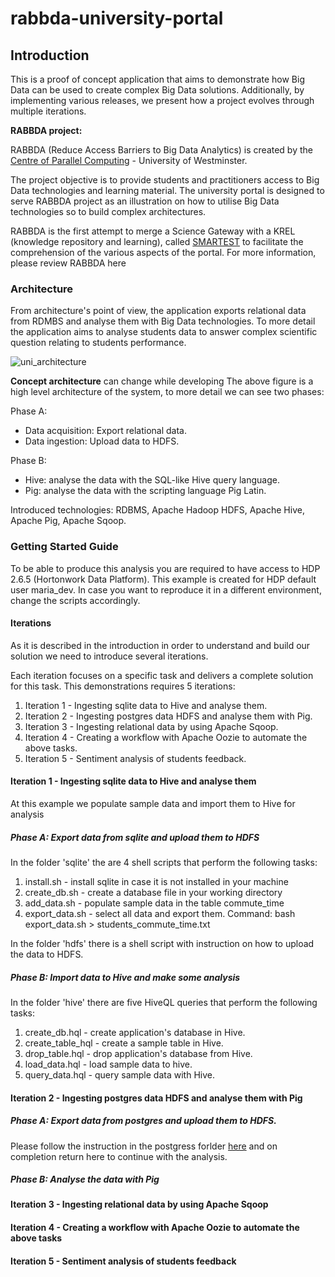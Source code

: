 # rabbda-university-portal

## Introduction
This is a proof of concept application that aims to demonstrate how Big Data can be used to create complex Big Data solutions.
Additionally, by implementing various releases, we present how a project evolves through multiple iterations.


__RABBDA project:__

RABBDA (Reduce Access Barriers to Big Data Analytics) is created by the [Centre of Parallel Computing](https://www.westminster.ac.uk/research/groups-and-centres/centre-for-parallel-computing) - University of Westminster.

The project objective is to provide students and practitioners access to Big Data technologies and learning material. The university portal is designed to serve RABBDA project as an illustration on how to utilise Big Data technologies so to build complex architectures.

RABBDA is the first attempt to merge a Science Gateway with a KREL (knowledge repository and learning), called [SMARTEST](https://smartest-repo.herokuapp.com/) to facilitate the comprehension of the various aspects of the portal.
For more information, please review RABBDA here


### Architecture

From architecture's point of view, the application exports relational data from RDMBS and analyse them with Big Data technologies.
To more detail the application aims to analyse students data to answer complex scientific question relating to students performance.

![uni_architecture](https://user-images.githubusercontent.com/32298274/84429346-a3848480-ac30-11ea-96f3-e7141a37b7fe.png)

__Concept architecture__ can change while developing
The above figure is a high level architecture of the system, to more detail we can see two phases:

Phase A:
 * Data acquisition: Export relational data.
 * Data ingestion: Upload data to HDFS.

 Phase B:
 * Hive: analyse the data with the SQL-like Hive query language.
 * Pig: analyse the data with the scripting language Pig Latin.

Introduced technologies: RDBMS, Apache Hadoop HDFS, Apache Hive, Apache Pig, Apache Sqoop.

### Getting Started Guide

To be able to produce this analysis you are required to have access to HDP 2.6.5 (Hortonwork Data Platform).
This example is created for HDP default user maria_dev. In case you want to reproduce it in a different environment, change the scripts accordingly.

#### Iterations

As it is described in the introduction in order to understand and build our solution we need to introduce several iterations.

Each iteration focuses on a specific task and delivers a complete solution for this task. This demonstrations requires 5 iterations:
1. Iteration 1 - Ingesting sqlite data to Hive and analyse them.
2. Iteration 2 - Ingesting postgres data HDFS and analyse them with Pig.
3. Iteration 3 - Ingesting relational data by using Apache Sqoop.
4. Iteration 4 - Creating a workflow with Apache  Oozie to automate the above tasks.
5. Iteration 5 - Sentiment analysis of students feedback.

#### Iteration 1 - Ingesting sqlite data to Hive and analyse them

At this example we populate sample data and import them to Hive for analysis

##### Phase A: Export data from sqlite and upload them to HDFS

In the folder 'sqlite' the are 4 shell scripts that perform the following tasks:

1. install.sh - install sqlite in case it is not installed in your machine
2. create_db.sh - create a database file in your working directory
3. add_data.sh - populate sample data in the table commute_time
4. export_data.sh - select all data and export them. Command: bash export_data.sh > students_commute_time.txt

In the folder 'hdfs' there is a shell script with instruction on how to upload the data to HDFS.

##### Phase B: Import data to Hive and make some analysis

In the folder 'hive' there are five HiveQL queries that perform the following tasks:

1. create_db.hql - create application's database in Hive.
2. create_table_hql - create a sample table in Hive.
3. drop_table.hql - drop application's database from Hive.
4. load_data.hql - load sample data to hive.
5. query_data.hql - query sample data with Hive.

#### Iteration 2 - Ingesting postgres data HDFS and analyse them with Pig

##### Phase A: Export data from postgres and upload them to HDFS.

Please follow the instruction in the postgress forlder [here](https://github.com/UoW-CPC/rabbda-university-portal/tree/master/postgres#postgres-demo)
and on completion return here to continue with the analysis.

##### Phase B: Analyse the data with Pig

#### Iteration 3 - Ingesting relational data by using Apache Sqoop

#### Iteration 4 - Creating a workflow with Apache  Oozie to automate the above tasks

#### Iteration 5 - Sentiment analysis of students feedback